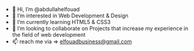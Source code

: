 - 👋 Hi, I’m @abdullahelfouad
- 👀 I’m interested in Web Development & Design
- 🌱 I’m currently learning HTML5 & CSS3
- 💞️ I’m looking to collaborate on Projects that increase my experience in the field of web development
- 📫 reach me via => elfouadbusiness@gmail.com

<!---
abdullahelfouad/abdullahelfouad is a ✨ special ✨ repository because its `README.md` (this file) appears on your GitHub profile.
You can click the Preview link to take a look at your changes.
--->
